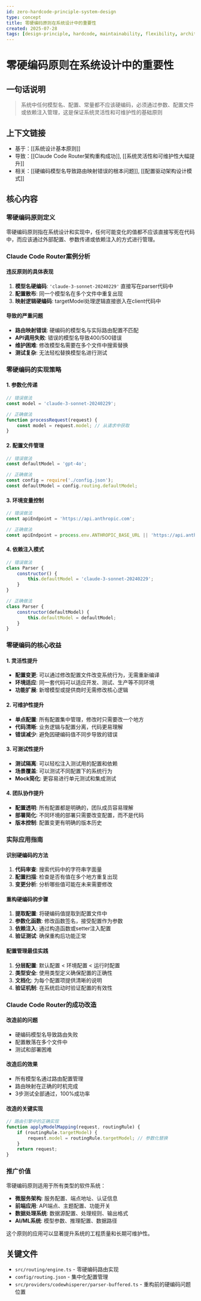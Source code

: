 ```yaml
---
id: zero-hardcode-principle-system-design
type: concept
title: 零硬编码原则在系统设计中的重要性
created: 2025-07-28
tags: [design-principle, hardcode, maintainability, flexibility, architecture]
---
```


# 零硬编码原则在系统设计中的重要性

## 一句话说明
> 系统中任何模型名、配置、常量都不应该硬编码，必须通过参数、配置文件或依赖注入管理，这是保证系统灵活性和可维护性的基础原则

## 上下文链接
- 基于：[[系统设计基本原则]]
- 导致：[[Claude Code Router架构重构成功]], [[系统灵活性和可维护性大幅提升]]
- 相关：[[硬编码模型名导致路由映射错误的根本问题]], [[配置驱动架构设计模式]]

## 核心内容

### 零硬编码原则定义
零硬编码原则指在系统设计和实现中，任何可能变化的值都不应该直接写死在代码中，而应该通过外部配置、参数传递或依赖注入的方式进行管理。

### Claude Code Router案例分析

#### 违反原则的具体表现
1. **模型名硬编码**: `'claude-3-sonnet-20240229'` 直接写在parser代码中
2. **配置散布**: 同一个模型名在多个文件中重复出现
3. **映射逻辑硬编码**: targetModel处理逻辑直接嵌入在client代码中

#### 导致的严重问题
- **路由映射错误**: 硬编码的模型名与实际路由配置不匹配
- **API调用失败**: 错误的模型名导致400/500错误
- **维护困难**: 修改模型名需要在多个文件中搜索替换
- **测试复杂**: 无法轻松替换模型名进行测试

### 零硬编码的实现策略

#### 1. 参数化传递
```javascript
// 错误做法
const model = 'claude-3-sonnet-20240229';

// 正确做法
function processRequest(request) {
    const model = request.model; // 从请求中获取
}
```

#### 2. 配置文件管理
```javascript
// 错误做法
const defaultModel = 'gpt-4o';

// 正确做法
const config = require('./config.json');
const defaultModel = config.routing.defaultModel;
```

#### 3. 环境变量控制
```javascript
// 错误做法
const apiEndpoint = 'https://api.anthropic.com';

// 正确做法
const apiEndpoint = process.env.ANTHROPIC_BASE_URL || 'https://api.anthropic.com';
```

#### 4. 依赖注入模式
```javascript
// 错误做法
class Parser {
    constructor() {
        this.defaultModel = 'claude-3-sonnet-20240229';
    }
}

// 正确做法
class Parser {
    constructor(defaultModel) {
        this.defaultModel = defaultModel;
    }
}
```

### 零硬编码的核心收益

#### 1. 灵活性提升
- **配置变更**: 可以通过修改配置文件改变系统行为，无需重新编译
- **环境适应**: 同一套代码可以适应开发、测试、生产等不同环境
- **功能扩展**: 新增模型或提供商时无需修改核心逻辑

#### 2. 可维护性提升
- **单点配置**: 所有配置集中管理，修改时只需要改一个地方
- **代码清晰**: 业务逻辑与配置分离，代码更易理解
- **错误减少**: 避免因硬编码值不同步导致的错误

#### 3. 可测试性提升
- **测试隔离**: 可以轻松注入测试用的配置和依赖
- **场景覆盖**: 可以测试不同配置下的系统行为
- **Mock简化**: 更容易进行单元测试和集成测试

#### 4. 团队协作提升
- **配置透明**: 所有配置都是明确的，团队成员容易理解
- **部署简化**: 不同环境的部署只需要改变配置，而不是代码
- **版本控制**: 配置变更有明确的版本历史

### 实际应用指南

#### 识别硬编码的方法
1. **代码审查**: 搜索代码中的字符串字面量
2. **配置扫描**: 检查是否有值在多个地方重复出现
3. **变更分析**: 分析哪些值可能在未来需要修改

#### 重构硬编码的步骤
1. **提取配置**: 将硬编码值提取到配置文件中
2. **参数化函数**: 修改函数签名，接受配置作为参数
3. **依赖注入**: 通过构造函数或setter注入配置
4. **验证测试**: 确保重构后功能正常

#### 配置管理最佳实践
1. **分层配置**: 默认配置 < 环境配置 < 运行时配置
2. **类型安全**: 使用类型定义确保配置的正确性
3. **文档化**: 为每个配置项提供清晰的说明
4. **验证机制**: 在系统启动时验证配置的有效性

### Claude Code Router的成功改造

#### 改造前的问题
- 硬编码模型名导致路由失败
- 配置散落在多个文件中
- 测试和部署困难

#### 改造后的效果
- 所有模型名通过路由配置管理
- 路由映射在正确的时机完成
- 3步测试全部通过，100%成功率

#### 改造的关键实现
```javascript
// 路由引擎中的正确实现
function applyModelMapping(request, routingRule) {
    if (routingRule.targetModel) {
        request.model = routingRule.targetModel; // 参数化替换
    }
    return request;
}
```

### 推广价值
零硬编码原则适用于所有类型的软件系统：
- **微服务架构**: 服务配置、端点地址、认证信息
- **前端应用**: API端点、主题配置、功能开关
- **数据处理系统**: 数据源配置、处理规则、输出格式
- **AI/ML系统**: 模型参数、推理配置、数据路径

这个原则的应用可以显著提升系统的工程质量和长期可维护性。

## 关键文件
- `src/routing/engine.ts` - 零硬编码路由实现
- `config/routing.json` - 集中化配置管理
- `src/providers/codewhisperer/parser-buffered.ts` - 重构前的硬编码问题位置